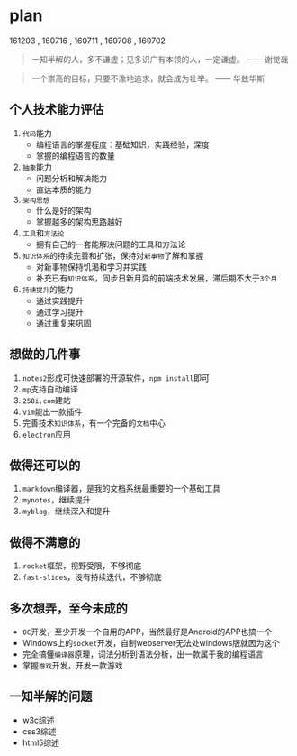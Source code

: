 # plan

161203
, 160716
, 160711
, 160708
, 160702


> 一知半解的人，多不谦虚；见多识广有本领的人，一定谦虚。 —— 谢觉哉 

> 一个崇高的目标，只要不渝地追求，就会成为壮举。 —— 华兹华斯


## 个人技术能力评估

1. `代码`能力
    * 编程语言的掌握程度：基础知识，实践经验，深度
    * 掌握的编程语言的数量 
2. `抽象`能力
    * 问题分析和解决能力
    * 直达本质的能力
3. `架构思想`
    * 什么是好的架构
    * 掌握越多的架构思路越好
4. `工具`和`方法论`
    * 拥有自己的一套能解决问题的工具和方法论
5. `知识体系`的持续完善和扩张，保持对`新事物`了解和掌握
    * 对新事物保持饥渴和学习并实践
    * 补充已有`知识体系`，同步日新月异的前端技术发展，滞后期不大于`3个月`
6. `持续提升`的能力
    * 通过实践提升
    * 通过学习提升
    * 通过重复来巩固



## 想做的几件事

1. `notes2`形成可快速部署的开源软件，`npm install`即可
2. `mp`支持自动编译
3. `258i.com`建站
4. `vim`能出一款插件
5. 完善技术`知识体系`，有一个完备的`文档`中心
6. `electron`应用  



## 做得还可以的

1. `markdown`编译器，是我的文档系统最重要的一个基础工具
2. `mynotes`，继续提升
3. `myblog`，继续深入和提升



## 做得不满意的

1. `rocket`框架，视野受限，不够彻底
2. `fast-slides`，没有持续迭代，不够彻底



## 多次想弄，至今未成的 

* `OC`开发，至少开发一个自用的APP，当然最好是Android的APP也搞一个
* Windows上的`socket`开发，自制webserver无法处windows版就因为这个
* 完全搞懂`编译器`原理，词法分析到语法分析，出一款属于我的编程语言
* 掌握`游戏`开发，开发一款游戏



## 一知半解的问题

* w3c综述 
* css3综述
* html5综述
